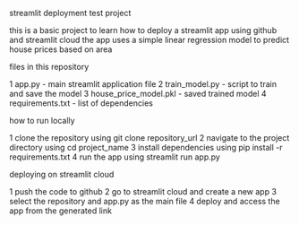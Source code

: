 streamlit deployment test project

this is a basic project to learn how to deploy a streamlit app using github and streamlit cloud the app uses a simple linear regression model to predict house prices based on area

files in this repository

1 app.py - main streamlit application file
2 train_model.py - script to train and save the model
3 house_price_model.pkl - saved trained model
4 requirements.txt - list of dependencies

how to run locally

1 clone the repository using git clone repository_url
2 navigate to the project directory using cd project_name
3 install dependencies using pip install -r requirements.txt
4 run the app using streamlit run app.py

deploying on streamlit cloud

1 push the code to github
2 go to streamlit cloud and create a new app
3 select the repository and app.py as the main file
4 deploy and access the app from the generated link
